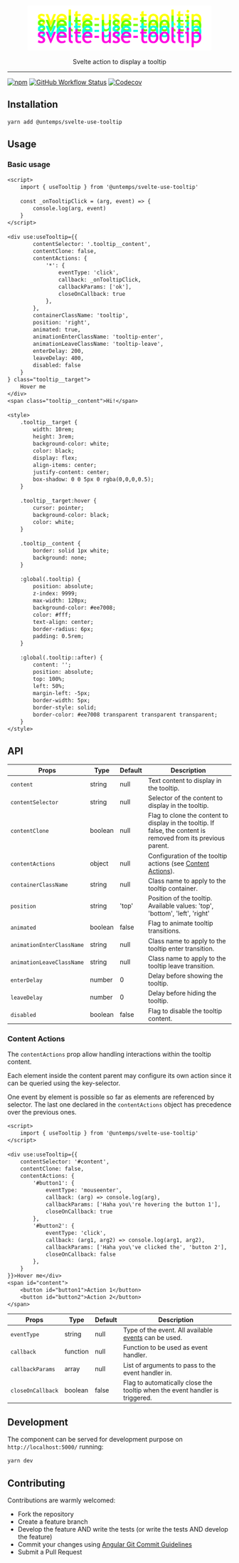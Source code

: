 <p align="center">
    <img src="assets/svelte-use-tooltip.png" alt="svelte-use-tooltip" height="100"/>
</p>
<p align="center">
    Svelte action to display a tooltip
</p>

---

[![npm](https://img.shields.io/npm/v/@untemps/svelte-use-tooltip?style=for-the-badge)](https://www.npmjs.com/package/@untemps/svelte-use-tooltip)
[![GitHub Workflow Status](https://img.shields.io/github/workflow/status/untemps/svelte-use-tooltip/deploy?style=for-the-badge)](https://github.com/untemps/svelte-use-tooltip/actions)
[![Codecov](https://img.shields.io/codecov/c/github/untemps/svelte-use-tooltip?style=for-the-badge)](https://codecov.io/gh/untemps/svelte-use-tooltip)

## Installation

```bash
yarn add @untemps/svelte-use-tooltip
```

## Usage

### Basic usage

```svelte
<script>
    import { useTooltip } from '@untemps/svelte-use-tooltip'

    const _onTooltipClick = (arg, event) => {
        console.log(arg, event)
    }
</script>

<div use:useTooltip={{
        contentSelector: '.tooltip__content',
        contentClone: false,
        contentActions: {
            '*': {
                eventType: 'click',
                callback: _onTooltipClick,
                callbackParams: ['ok'],
                closeOnCallback: true
            },
        },
        containerClassName: 'tooltip',
        position: 'right',
        animated: true,
        animationEnterClassName: 'tooltip-enter',
        animationLeaveClassName: 'tooltip-leave',
        enterDelay: 200,
        leaveDelay: 400,
        disabled: false
    }
} class="tooltip__target">
    Hover me
</div>
<span class="tooltip__content">Hi!</span>

<style>
    .tooltip__target {
        width: 10rem;
        height: 3rem;
        background-color: white;
        color: black;
        display: flex;
        align-items: center;
        justify-content: center;
        box-shadow: 0 0 5px 0 rgba(0,0,0,0.5);
    }

    .tooltip__target:hover {
        cursor: pointer;
        background-color: black;
        color: white;
    }

    .tooltip__content {
        border: solid 1px white;
        background: none;
    }

    :global(.tooltip) {
        position: absolute;
        z-index: 9999;
        max-width: 120px;
        background-color: #ee7008;
        color: #fff;
        text-align: center;
        border-radius: 6px;
        padding: 0.5rem;
    }

    :global(.tooltip::after) {
        content: '';
        position: absolute;
        top: 100%;
        left: 50%;
        margin-left: -5px;
        border-width: 5px;
        border-style: solid;
        border-color: #ee7008 transparent transparent transparent;
    }
</style>
```

## API

| Props                     | Type    | Default | Description                                                                                                     |
|---------------------------|---------|---------|-----------------------------------------------------------------------------------------------------------------|
| `content`                 | string  | null    | Text content to display in the tooltip.                                                                         |
| `contentSelector`         | string  | null    | Selector of the content to display in the tooltip.                                                              |
| `contentClone`            | boolean | null    | Flag to clone the content to display in the tooltip. If false, the content is removed from its previous parent. |
| `contentActions`          | object  | null    | Configuration of the tooltip actions (see [Content Actions](#content-actions)).                                 |
| `containerClassName`      | string  | null    | Class name to apply to the tooltip container.                                                                   |
| `position`                | string  | 'top'   | Position of the tooltip. Available values: 'top', 'bottom', 'left', 'right'                                     |
| `animated`                | boolean | false   | Flag to animate tooltip transitions.                                                                            |
| `animationEnterClassName` | string  | null    | Class name to apply to the tooltip enter transition.                                                            |
| `animationLeaveClassName` | string  | null    | Class name to apply to the tooltip leave transition.                                                            |
| `enterDelay`              | number  | 0       | Delay before showing the tooltip.                                                                               |
| `leaveDelay`              | number  | 0       | Delay before hiding the tooltip.                                                                                |
| `disabled`                | boolean | false   | Flag to disable the tooltip content.                                                                            |

### Content Actions

The `contentActions` prop allow handling interactions within the tooltip content.

Each element inside the content parent may configure its own action since it can be queried using the key-selector.

One event by element is possible so far as elements are referenced by selector. The last one declared in the `contentActions` object has precedence over the previous ones.

```svelte
<script>
    import { useTooltip } from '@untemps/svelte-use-tooltip'
</script>

<div use:useTooltip={{
    contentSelector: '#content',
    contentClone: false,
    contentActions: {
        '#button1': {
            eventType: 'mouseenter',
            callback: (arg) => console.log(arg),
            callbackParams: ['Haha you\'re hovering the button 1'],
            closeOnCallback: true
        },
        '#button2': {
            eventType: 'click',
            callback: (arg1, arg2) => console.log(arg1, arg2),
            callbackParams: ['Haha you\'ve clicked the', 'button 2'],
            closeOnCallback: false
        },
    }
}}>Hover me</div>
<span id="content">
    <button id="button1">Action 1</button>
    <button id="button2">Action 2</button>
</span>
```

| Props             | Type     | Default | Description                                                                                              |
| ----------------- | -------- | ------- | -------------------------------------------------------------------------------------------------------- |
| `eventType`       | string   | null    | Type of the event. All available [events](https://developer.mozilla.org/fr/docs/Web/Events) can be used. |
| `callback`        | function | null    | Function to be used as event handler.                                                                    |
| `callbackParams`  | array    | null    | List of arguments to pass to the event handler in.                                                       |
| `closeOnCallback` | boolean  | false   | Flag to automatically close the tooltip when the event handler is triggered.                             |

## Development

The component can be served for development purpose on `http://localhost:5000/` running:

```bash
yarn dev
```

## Contributing

Contributions are warmly welcomed:

-   Fork the repository
-   Create a feature branch
-   Develop the feature AND write the tests (or write the tests AND develop the feature)
-   Commit your changes
    using [Angular Git Commit Guidelines](https://github.com/angular/angular.js/blob/master/DEVELOPERS.md#-git-commit-guidelines)
-   Submit a Pull Request
